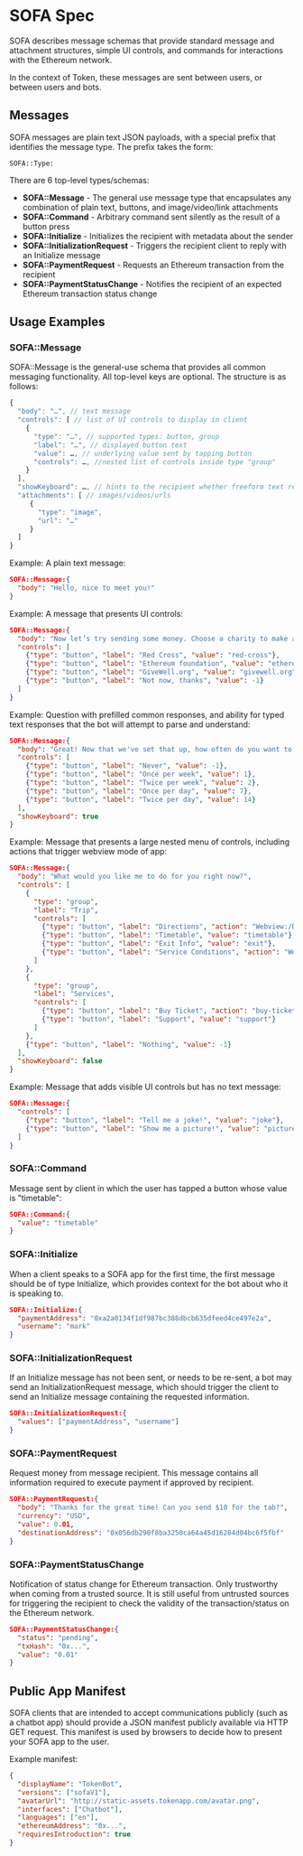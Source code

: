 # SOFA Spec

SOFA describes message schemas that provide standard message and attachment structures,
simple UI controls, and commands for interactions with the Ethereum network.

In the context of Token, these messages are sent between users, or between users and bots.


## Messages

SOFA messages are plain text JSON payloads, with a special prefix that identifies the message type.
The prefix takes the form:

`SOFA::Type:`

There are 6 top-level types/schemas:

- **SOFA::Message** - The general use message type that encapsulates any combination of plain text, buttons, and image/video/link attachments
- **SOFA::Command** - Arbitrary command sent silently as the result of a button press
- **SOFA::Initialize** - Initializes the recipient with metadata about the sender
- **SOFA::InitializationRequest** - Triggers the recipient client to reply with an Initialize message
- **SOFA::PaymentRequest** - Requests an Ethereum transaction from the recipient
- **SOFA::PaymentStatusChange** - Notifies the recipient of an expected Ethereum transaction status change


## Usage Examples

### SOFA::Message

SOFA::Message is the general-use schema that provides all common messaging functionality.
All top-level keys are optional. The structure is as follows:

```javascript
{
  "body": "…", // text message
  "controls": [ // list of UI controls to display in client
    {
      "type": "…", // supported types: button, group
      "label": "…", // displayed button text
      "value": …, // underlying value sent by tapping button
      "controls": …, //nested list of controls inside type "group"
    }
  ],
  "showKeyboard": …, // hints to the recipient whether freeform text responses will be accepted
  "attachments": [ // images/videos/urls
     {
       "type": "image",
       "url": "…"
     }
  ]
}
```

Example: A plain text message:
```json
SOFA::Message:{
  "body": "Hello, nice to meet you!"
}
```

Example: A message that presents UI controls:
```json
SOFA::Message:{
  "body": "Now let’s try sending some money. Choose a charity to make a donation of $0.01.",
  "controls": [
    {"type": "button", "label": "Red Cross", "value": "red-cross"},
    {"type": "button", "label": "Ethereum foundation", "value": "ethereum-foundation"},
    {"type": "button", "label": "GiveWell.org", "value": "givewell.org"},
    {"type": "button", "label": "Not now, thanks", "value": -1}
  ]
}
```

Example: Question with prefilled common responses, and ability for typed text
responses that the bot will attempt to parse and understand:
```json
SOFA::Message:{
  "body": "Great! Now that we've set that up, how often do you want to recieve reminders?",
  "controls": [
    {"type": "button", "label": "Never", "value": -1},
    {"type": "button", "label": "Once per week", "value": 1},
    {"type": "button", "label": "Twice per week", "value": 2},
    {"type": "button", "label": "Once per day", "value": 7},
    {"type": "button", "label": "Twice per day", "value": 14}
  ],
  "showKeyboard": true
}
```

Example: Message that presents a large nested menu of controls, including actions that trigger
webview mode of app:
```json
SOFA::Message:{
  "body": "What would you like me to do for you right now?",
  "controls": [
    {
      "type": "group",
      "label": "Trip",
      "controls": [
        {"type": "button", "label": "Directions", "action": "Webview:/Directions"},
        {"type": "button", "label": "Timetable", "value": "timetable"},
        {"type": "button", "label": "Exit Info", "value": "exit"},
        {"type": "button", "label": "Service Conditions", "action": "Webview:/ServiceConditions"}
      ]
    },
    {
      "type": "group",
      "label": "Services",
      "controls": [
        {"type": "button", "label": "Buy Ticket", "action": "buy-ticket"},
        {"type": "button", "label": "Support", "value": "support"}
      ]
    },
    {"type": "button", "label": "Nothing", "value": -1}
  ],
  "showKeyboard": false
}
```


Example: Message that adds visible UI controls but has no text message:
```json
SOFA::Message:{
  "controls": [
    {"type": "button", "label": "Tell me a joke!", "value": "joke"},
    {"type": "button", "label": "Show me a picture!", "value": "picture"}
  ]
}
```


### SOFA::Command

Message sent by client in which the user has tapped a button whose value is "timetable":
```json
SOFA::Command:{
  "value": "timetable"
}
```


### SOFA::Initialize

When a client speaks to a SOFA app for the first time, the first message should be
of type Initialize, which provides context for the bot about who it is speaking to.

```json
SOFA::Initialize:{
  "paymentAddress": "0xa2a0134f1df987bc388dbcb635dfeed4ce497e2a",
  "username": "mark"
}
```


### SOFA::InitializationRequest

If an Initialize message has not been sent, or needs to be re-sent, a bot may send
an InitializationRequest message, which should trigger the client to send an Initialize
message containing the requested information.

```json
SOFA::InitializationRequest:{
  "values": ["paymentAddress", "username"]
}
```


### SOFA::PaymentRequest

Request money from message recipient. This message contains all information required
to execute payment if approved by recipient.

```json
SOFA::PaymentRequest:{
  "body": "Thanks for the great time! Can you send $10 for the tab?",
  "currency": "USD",
  "value": 0.01,
  "destinationAddress": "0x056db290f8ba3250ca64a45d16284d04bc6f5fbf"
}
```


### SOFA::PaymentStatusChange

Notification of status change for Ethereum transaction. Only trustworthy when coming from
a trusted source. It is still useful from untrusted sources for triggering the recipient
to check the validity of the transaction/status on the Ethereum network.

```json
SOFA::PaymentStatusChange:{
  "status": "pending",
  "txHash": "0x...",
  "value": "0.01"
}
```





## Public App Manifest

SOFA clients that are intended to accept communications publicly (such as a chatbot app)
should provide a JSON manifest publicly available via HTTP GET request. This manifest is
used by browsers to decide how to present your SOFA app to the user.

Example manifest:
```json
{
  "displayName": "TokenBot",
  "versions": ["sofaV1"],
  "avatarUrl": "http://static-assets.tokenapp.com/avatar.png",
  "interfaces": ["Chatbot"],
  "languages": ["en"],
  "ethereumAddress": "0x...",
  "requiresIntroduction": true
}
```
